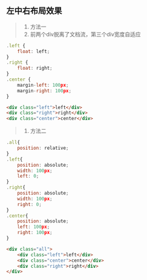 ## 左中右布局效果
>1. 方法一
>2. 前两个div脱离了文档流，第三个div宽度自适应
````javascript
.left {
    float: left;
}
.right {
    float: right;
}
.center {
    margin-left: 100px;
    margin-right: 100px;
}
````
````html
<div class="left">left</div>
<div class="right">right</div>
<div class="center">center</div>
````

>1. 方法二
````javascript
.all{
    position: relative;
}
.left{
    position: absolute;
    width: 100px;
    left: 0;
}
.right{
    position: absolute;
    width: 100px;
    right: 0;
}
.center{
    position: absolute;
    left: 100px;
    right: 100px;
}
````
````html
<div class="all">
    <div class="left">left</div>
    <div class="center">center</div>
    <div class="right">right</div>
</div>
````